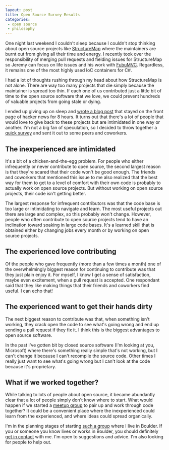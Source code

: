 ```yaml
---
layout: post
title: Open Source Survey Results
categories:
 - open source
 - philosophy
---
```


One night last weekend I couldn't sleep because I couldn't stop thinking about open source projects like
[StructureMap][1] where the maintainers are burnt out from giving all their time and energy. I recently
took over the responsibility of merging pull requests and fielding issues for StructureMap so Jeremy can
focus on life issues and his work with [FubuMVC][2]. Regardless, it remains one of the most highly used
IoC containers for C#.

I had a lot of thoughts rushing through my head about how StructureMap is not alone. There are way too many
projects that die simply because the maintainer is spread too thin. If each one of us contributed just a 
little bit of time to the open source software that we love, we could prevent hundreds of valuable projects
from going stale or dying. 

I ended up giving up on sleep and [wrote a blog post][3] that stayed on the front page of hacker news for 
8 hours. It turns out that there's a lot of people that would love to give back to these projects but are
intimidated in one way or another. I'm not a big fan of speculation, so I decided to throw together a [quick
survey][4] and sent it out to some peers and coworkers.

<div id="chart1"><!-- first chart goes here --></div>

The inexperienced are intimidated
---------------------------------

It's a bit of a chicken-and-the-egg problem. For people who either infrequently or never contribute
to open source, the second largest reason is that they're scared that their code won't be good enough. The
friends and coworkers that mentioned this issue to me also realized that the best way for them to get to a
level of comfort with their own code is probably to actually work on open source projects. But without working
on open source projects, their code isn't getting better.

The largest response for infrequent contributors was that the code base is too large or intimidating to 
navigate and learn. The most useful projects out there are large and complex, so this probably won't change.
However, people who often contribute to open source projects tend to have an inclination toward soaking in
large code bases. It's a learned skill that is obtained either by changing jobs every month or by working on
open source projects.

The experienced love contributing
---------------------------------

Of the people who gave frequently (more than a few times a month) one of the overwhelmingly biggest reason 
for continuing to contribute was that they just plain enjoy it. For myself, I know I get a sense of
satisfaction, maybe even excitement, when a pull request is accepted. One respondant said that they like
making things that their friends and coworkers find useful. I can echo that! 

<div id="chart2"><!-- first chart goes here --></div>

The experienced want to get their hands dirty
---------------------------------------------

The next biggest reason to contribute was that, when something isn't working, they crack open the code to
see what's going wrong and end up sending a pull request if they fix it. I think this is the biggest 
advantages to open source software. 

In the past I've gotten bit by closed source software (I'm looking at you,
Microsoft) where there's something really simple that's not working, but I can't change it because I can't
recompile the source code. Other times I really just want to see what's going wrong but I can't look at the 
code because it's proprietary.

What if we worked together?
---------------------------

While talking to lots of people about open source, it became abundantly clear that a lot of people simply
don't know where to start. What would happen if we started a [meetup group][5] to pair up and work through
code together? It could be a convenient place where the inexperienced could learn from the experienced,
and where ideas could spread organically.

I'm in the planning stages of starting [such a group][7] where I live in Boulder. If you or someone you know
lives or works in Boulder, you should definitely [get in contact][6] with me. I'm open to suggestions and
advice. I'm also looking for people to help out.


 [1]: http://stackoverflow.com/a/8785437/503826
 [2]: http://mvc.fubu-project.org/
 [3]: /blog/2012/04/22/why-open-source-is-worth-your-time/
 [4]: http://www.zoomerang.com/Survey/WEB22FJY9L3RZ3
 [5]: http://lists.openhatch.org/pipermail/events/2012-April/000304.html
 [6]: /contact/
 [7]: http://www.meetup.com/OpenHatch-X-Boulder/

<script type="text/javascript" src="/public/raphael-min.js"> </script>
<script type="text/javascript" src="/public/g.raphael-min.js"> </script>
<script type="text/javascript" src="/public/g.bar-min.js"> </script>
<script type="text/javascript" src="/public/backbone-min.js"> </script>
<script type="text/javascript" src="/blog/open-source-charts.js"> </script>
<script type="text/javascript" src="/blog/open-source-results.json"> </script>
